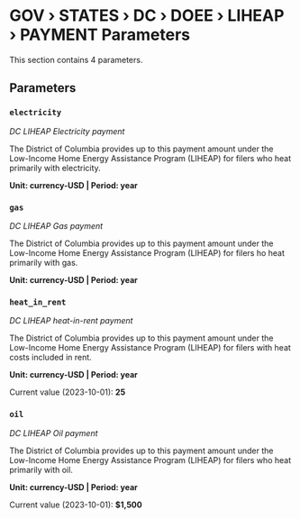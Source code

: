 # GOV › STATES › DC › DOEE › LIHEAP › PAYMENT Parameters

This section contains 4 parameters.

## Parameters

### `electricity`
*DC LIHEAP Electricity payment*

The District of Columbia provides up to this payment amount under the Low-Income Home Energy Assistance Program (LIHEAP) for filers who heat primarily with electricity.

**Unit: currency-USD | Period: year**


### `gas`
*DC LIHEAP Gas payment*

The District of Columbia provides up to this payment amount under the Low-Income Home Energy Assistance Program (LIHEAP) for filers ho heat primarily with gas.

**Unit: currency-USD | Period: year**


### `heat_in_rent`
*DC LIHEAP heat-in-rent payment*

The District of Columbia provides up to this payment amount under the Low-Income Home Energy Assistance Program (LIHEAP) for filers with heat costs included in rent.

**Unit: currency-USD | Period: year**

Current value (2023-10-01): **25**


### `oil`
*DC LIHEAP Oil payment*

The District of Columbia provides up to this payment amount under the Low-Income Home Energy Assistance Program (LIHEAP) for filers who heat primarily with oil.

**Unit: currency-USD | Period: year**

Current value (2023-10-01): **$1,500**


